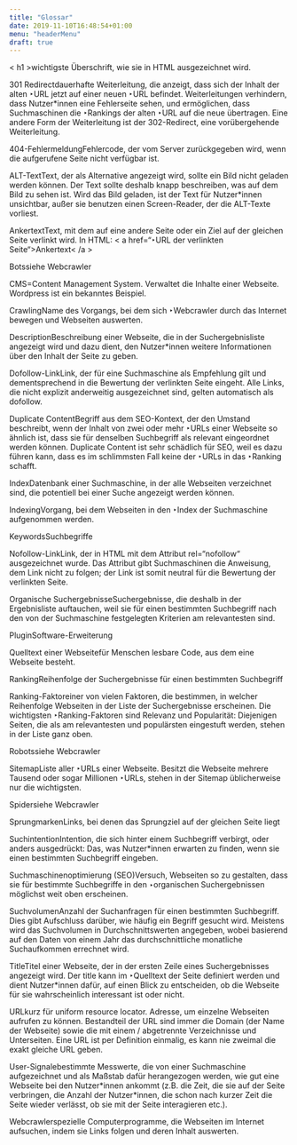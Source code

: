 ```yaml
---
title: "Glossar"
date: 2019-11-10T16:48:54+01:00
menu: "headerMenu"
draft: true
---
```

<div class="glossar">
<p><span>&lt; h1 &gt;</span><span>wichtigste Überschrift, wie sie in HTML ausgezeichnet wird.</span></p>
<p><span>301 Redirect</span><span>dauerhafte Weiterleitung, die anzeigt, dass sich der Inhalt der alten ‣URL jetzt auf einer neuen ‣URL befindet. Weiterleitungen verhindern, dass Nutzer*innen eine Fehlerseite sehen, und ermöglichen, dass Suchmaschinen die ‣Rankings der alten ‣URL auf die neue übertragen. Eine andere Form der Weiterleitung ist der 302-Redirect, eine vorübergehende Weiterleitung.</span></p>
<p><span>404-Fehlermeldung</span><span>Fehlercode, der vom Server zurückgegeben wird, wenn die aufgerufene Seite nicht verfügbar ist.</span></p>
<p><span>ALT-Text</span><span>Text, der als Alternative angezeigt wird, sollte ein Bild nicht geladen werden können. Der Text sollte deshalb knapp beschreiben, was auf dem Bild zu sehen ist. Wird das Bild geladen, ist der Text für Nutzer*innen unsichtbar, außer sie benutzen einen Screen-Reader, der die ALT-Texte vorliest.</span></p>
<p><span>Ankertext</span><span>Text, mit dem auf eine andere Seite oder ein Ziel auf der gleichen Seite verlinkt wird. In HTML: &lt; a href=“‣URL der verlinkten Seite“&gt;Ankertext&lt; /a &gt;</span></p>
<p><span>Bots</span><span>siehe Webcrawler</span></p>
<p><span>CMS</span><span>=Content Management System. Verwaltet die Inhalte einer Webseite. Wordpress ist ein bekanntes Beispiel.</span></p>
<p><span>Crawling</span><span>Name des Vorgangs, bei dem sich ‣Webcrawler durch das Internet bewegen und Webseiten auswerten.</span></p>
<p><span>Description</span><span>Beschreibung einer Webseite, die in der Suchergebnisliste angezeigt wird und dazu dient, den Nutzer*innen weitere Informationen über den Inhalt der Seite zu geben.</span></p>
<p><span>Dofollow-Link</span><span>Link, der für eine Suchmaschine als Empfehlung gilt und dementsprechend in die Bewertung der verlinkten Seite eingeht. Alle Links, die nicht explizit anderweitig ausgezeichnet sind, gelten automatisch als dofollow.</span></p>
<p><span>Duplicate Content</span><span>Begriff aus dem SEO-Kontext, der den Umstand beschreibt, wenn der Inhalt von zwei oder mehr ‣URLs einer Webseite so ähnlich ist, dass sie für denselben Suchbegriff als relevant eingeordnet werden können. Duplicate Content ist sehr schädlich für SEO, weil es dazu führen kann, dass es im schlimmsten Fall keine der ‣URLs in das ‣Ranking schafft.</span></p>
<p><span>Index</span><span>Datenbank einer Suchmaschine, in der alle Webseiten verzeichnet sind, die potentiell bei einer Suche angezeigt werden können.</span></p>
<p><span>Indexing</span><span>Vorgang, bei dem Webseiten in den ‣Index der Suchmaschine aufgenommen werden.</span></p>
<p><span>Keywords</span><span>Suchbegriffe</span></p>
<p><span>Nofollow-Link</span><span>Link, der in HTML mit dem Attribut rel=“nofollow“ ausgezeichnet wurde. Das Attribut gibt Suchmaschinen die Anweisung, dem Link nicht zu folgen; der Link ist somit neutral für die Bewertung der verlinkten Seite.</span></p>
<p><span>Organische Suchergebnisse</span><span>Suchergebnisse, die deshalb in der Ergebnisliste auftauchen, weil sie für einen bestimmten Suchbegriff nach den von der Suchmaschine festgelegten Kriterien am relevantesten sind.</span></p>
<p><span>Plugin</span><span>Software-Erweiterung</span></p>
<p><span>Quelltext einer Webseite</span><span>für Menschen lesbare Code, aus dem eine Webseite besteht.</span></p>
<p><span>Ranking</span><span>Reihenfolge der Suchergebnisse für einen bestimmten Suchbegriff</span></p>
<p><span>Ranking-Faktor</span><span>einer von vielen Faktoren, die bestimmen, in welcher Reihenfolge Webseiten in der Liste der Suchergebnisse erscheinen. Die wichtigsten ‣Ranking-Faktoren sind Relevanz und Popularität: Diejenigen Seiten, die als am relevantesten und populärsten eingestuft werden, stehen in der Liste ganz oben.</span></p>
<p><span>Robots</span><span>siehe Webcrawler</span></p>
<p><span>Sitemap</span><span>Liste aller ‣URLs einer Webseite. Besitzt die Webseite mehrere Tausend oder sogar Millionen ‣URLs, stehen in der Sitemap üblicherweise nur die wichtigsten.</span></p>
<p><span>Spider</span><span>siehe Webcrawler</span></p>
<p><span>Sprungmarken</span><span>Links, bei denen das Sprungziel auf der gleichen Seite liegt</span></p>
<p><span>Suchintention</span><span>Intention, die sich hinter einem Suchbegriff verbirgt, oder anders ausgedrückt: Das, was Nutzer*innen erwarten zu finden, wenn sie einen bestimmten Suchbegriff eingeben.</span></p>
<p><span>Suchmaschinenoptimierung (SEO)</span><span>Versuch, Webseiten so zu gestalten, dass sie für bestimmte Suchbegriffe in den ‣organischen Suchergebnissen möglichst weit oben erscheinen.</span></p>
<p><span>Suchvolumen</span><span>Anzahl der Suchanfragen für einen bestimmten Suchbegriff. Dies gibt Aufschluss darüber, wie häufig ein Begriff gesucht wird. Meistens wird das Suchvolumen in Durchschnittswerten angegeben, wobei basierend auf den Daten von einem Jahr das durchschnittliche monatliche Suchaufkommen errechnet wird.</span></p>
<p><span>Title</span><span>Titel einer Webseite, der in der ersten Zeile eines Suchergebnisses angezeigt wird. Der title kann im ‣Quelltext der Seite definiert werden und dient Nutzer*innen dafür, auf einen Blick zu entscheiden, ob die Webseite für sie wahrscheinlich interessant ist oder nicht.</span></p>
<p><span>URL</span><span>kurz für uniform resource locator. Adresse, um einzelne Webseiten aufrufen zu können. Bestandteil der URL sind immer die Domain (der Name der Webseite) sowie die mit einem / abgetrennte Verzeichnisse und Unterseiten. Eine URL ist per Definition einmalig, es kann nie zweimal die exakt gleiche URL geben.</span></p>
<p><span>User-Signale</span><span>bestimmte Messwerte, die von einer Suchmaschine aufgezeichnet und als Maßstab dafür herangezogen werden, wie gut eine Webseite bei den Nutzer*innen ankommt (z.B. die Zeit, die sie auf der Seite verbringen, die Anzahl der Nutzer*innen, die schon nach kurzer Zeit die Seite wieder verlässt, ob sie mit der Seite interagieren etc.).</span></p>
<p><span>Webcrawler</span><span>spezielle Computerprogramme, die Webseiten im Internet aufsuchen, indem sie Links folgen und deren Inhalt auswerten.</span></p>
</div>
